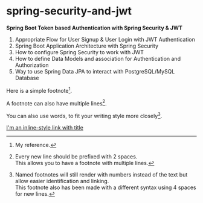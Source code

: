 # spring-security-and-jwt 

**Spring Boot Token based Authentication with Spring Security & JWT**

1. Appropriate Flow for User Signup & User Login with JWT Authentication
2. Spring Boot Application Architecture with Spring Security
3. How to configure Spring Security to work with JWT
4. How to define Data Models and association for Authentication and Authorization
5. Way to use Spring Data JPA to interact with PostgreSQL/MySQL Database


Here is a simple footnote[^1].

A footnote can also have multiple lines[^2].  

You can also use words, to fit your writing style more closely[^note].

[^1]: My reference.
[^2]: Every new line should be prefixed with 2 spaces.  
  This allows you to have a footnote with multiple lines.
[^note]:
    Named footnotes will still render with numbers instead of the text but allow easier identification and linking.  
    This footnote also has been made with a different syntax using 4 spaces for new lines.


[I'm an inline-style link with title](https://www.google.com "Google's Homepage")
